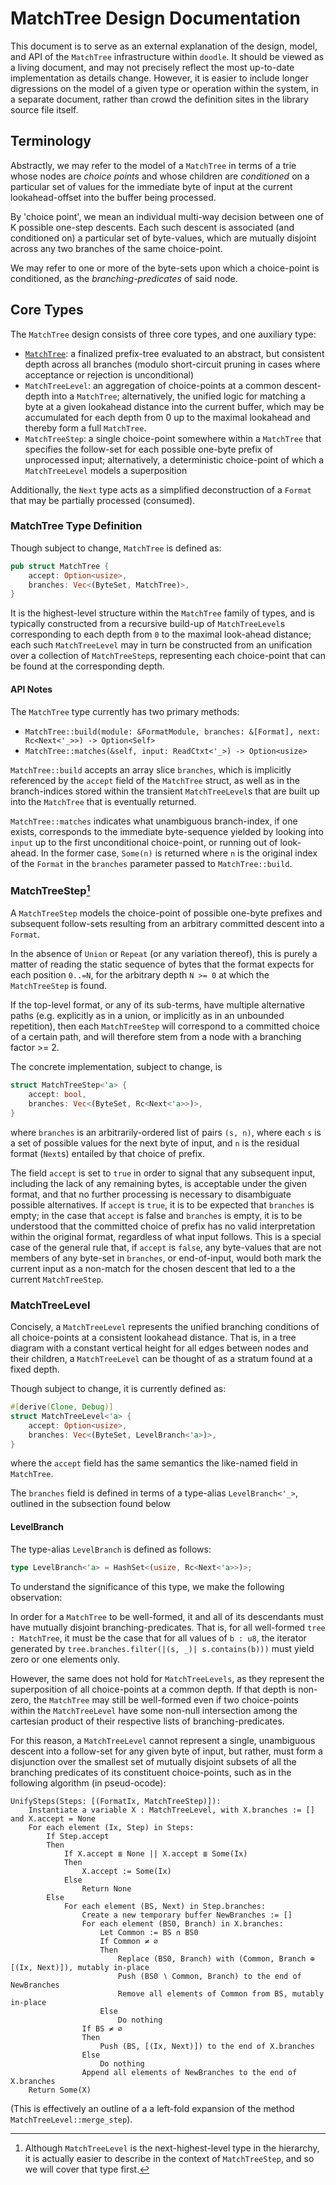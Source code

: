# MatchTree Design Documentation

This document is to serve as an external explanation of the design, model, and API of the
`MatchTree` infrastructure within `doodle`. It should be viewed as a living document, and may not
precisely reflect the most up-to-date implementation as details change. However, it is easier to include
longer digressions on the model of a given type or operation within the system, in a separate document,
rather than crowd the definition sites in the library source file itself.

## Terminology

Abstractly, we may refer to the model of a `MatchTree` in terms of a trie whose nodes are *choice points* and whose children are *conditioned* on a particular set of values for the immediate byte of input at the current lookahead-offset into the buffer being processed.

By 'choice point', we mean an individual multi-way decision between one of K possible one-step descents.
Each such descent is associated (and conditioned on) a particular set of byte-values, which are mutually disjoint across any two branches of the same choice-point.

We may refer to one or more of the byte-sets upon which a choice-point is conditioned, as the *branching-predicates* of said node.

## Core Types

The `MatchTree` design consists of three core types, and one auxiliary type:

* [`MatchTree`](#matchtree-type-definition): a finalized prefix-tree evaluated to an abstract, but consistent depth across all branches (modulo short-circuit pruning in cases where acceptance or rejection is unconditional)
* `MatchTreeLevel`: an aggregation of choice-points at a common descent-depth into a `MatchTree`; alternatively, the unified logic for matching a byte at a given lookahead distance into the current buffer, which may be accumulated for each depth from 0 up to the maximal lookahead and thereby form a full `MatchTree`.
* `MatchTreeStep`: a single choice-point somewhere within a `MatchTree` that specifies the follow-set for each possible one-byte prefix of unprocessed input; alternatively, a deterministic choice-point of which a `MatchTreeLevel` models a superposition

Additionally, the `Next` type acts as a simplified deconstruction of a `Format` that may be partially processed (consumed).

### MatchTree Type Definition

Though subject to change, `MatchTree` is defined as:

```rust
pub struct MatchTree {
    accept: Option<usize>,
    branches: Vec<(ByteSet, MatchTree)>,
}
```

It is the highest-level structure within the `MatchTree` family of types, and is typically constructed
from a recursive build-up of `MatchTreeLevel`s corresponding to each depth from `0` to the maximal look-ahead distance; each such `MatchTreeLevel` may in turn be constructed from an unification over a
collection of `MatchTreeStep`s, representing each choice-point that can be found at the corresponding depth.

#### API Notes

The `MatchTree` type currently has two primary methods:

* `MatchTree::build(module: &FormatModule, branches: &[Format], next: Rc<Next<'_>>) -> Option<Self>`
* `MatchTree::matches(&self, input: ReadCtxt<'_>) -> Option<usize>`

`MatchTree::build` accepts an array slice `branches`, which is implicitly
referenced by the `accept` field of the `MatchTree` struct, as well as in the
branch-indices stored within the transient `MatchTreeLevel`s that are built up
into the `MatchTree` that is eventually returned.

`MatchTree::matches` indicates what unambiguous branch-index, if one exists, corresponds to the immediate byte-sequence yielded by looking into `input` up to the first unconditional choice-point, or
running out of look-ahead. In the former case, `Some(n)` is returned where `n` is the original index of the `Format` in the `branches` parameter passed to `MatchTree::build`.

### MatchTreeStep[^1]

[^1]: Although `MatchTreeLevel` is the next-highest-level type in the hierarchy, it is actually easier to describe in the context of `MatchTreeStep`, and so we will cover that type first.

A `MatchTreeStep` models the choice-point of possible one-byte prefixes and
subsequent follow-sets resulting from an arbitrary committed descent into a `Format`.

In the absence of `Union` or `Repeat` (or any variation thereof), this
is purely a matter of reading the static sequence of bytes that the format
expects for each position `0..=N`, for the arbitrary depth `N >= 0` at which the `MatchTreeStep` is found.

If the top-level format, or any of its sub-terms, have multiple alternative paths (e.g. explicitly as in a union, or implicitly as in an unbounded repetition), then each `MatchTreeStep` will correspond to a committed choice of a certain path, and will therefore stem from a node with a branching factor >= 2.

The concrete implementation, subject to change, is

```rust
struct MatchTreeStep<'a> {
    accept: bool,
    branches: Vec<(ByteSet, Rc<Next<'a>>)>,
}
```

where `branches` is an arbitrarily-ordered list of pairs `(s, n)`, where each `s` is a set of possible values for the next byte of input, and `n` is the residual format (`Next`s) entailed by that choice of prefix.

The field `accept` is set to `true` in order to signal that any subsequent input, including the lack of any remaining bytes, is acceptable under the given format, and that no further processing is necessary to disambiguate possible alternatives. If `accept` is `true`, it is to be expected that `branches` is empty; in the case that `accept` is false and `branches` is empty, it is to be understood that the committed choice of prefix has no valid interpretation within the original format, regardless of what input follows. This is a special case of the general rule that, if `accept` is `false`, any byte-values that are not members of any byte-set in `branches`, or end-of-input, would both mark the current input as a non-match for the chosen descent that led to a the current `MatchTreeStep`.

### MatchTreeLevel

Concisely, a `MatchTreeLevel` represents the unified branching conditions of all
choice-points at a consistent lookahead distance. That is, in a tree diagram
with a constant vertical height for all edges between nodes and their children,
a `MatchTreeLevel` can be thought of as a stratum found at a fixed depth.

Though subject to change, it is currently defined as:

```rust
#[derive(Clone, Debug)]
struct MatchTreeLevel<'a> {
    accept: Option<usize>,
    branches: Vec<(ByteSet, LevelBranch<'a>)>,
}
```

where the `accept` field has the same semantics the like-named field in `MatchTree`.

The `branches` field is defined in terms of a type-alias `LevelBranch<'_>`,
outlined in the subsection found below

#### LevelBranch

The type-alias `LevelBranch` is defined as follows:

```rust
type LevelBranch<'a> = HashSet<(usize, Rc<Next<'a>>)>;
```

To understand the significance of this type, we make the following observation:

In order for a `MatchTree` to be well-formed, it and all of its descendants
must have mutually disjoint branching-predicates. That is, for all well-formed `tree : MatchTree`, it must be the case that for all values of `b : u8`, the iterator generated by `tree.branches.filter(|(s, _)| s.contains(b)))` must yield zero or one elements only.

However, the same does not hold for `MatchTreeLevels`, as they represent the superposition of all choice-points at a common depth. If that depth is non-zero, the `MatchTree` may still be well-formed even if two choice-points within the `MatchTreeLevel` have some non-null intersection among the cartesian product of their respective lists of branching-predicates.

For this reason, a `MatchTreeLevel` cannot represent a single, unambiguous descent into a follow-set for any given byte of input, but rather, must form a disjunction over the smallest set of mutually disjoint subsets of all the branching predicates of its constituent choice-points, such as in the following algorithm (in pseud-ocode):

```none
UnifySteps(Steps: [(FormatIx, MatchTreeStep)]):
    Instantiate a variable X : MatchTreeLevel, with X.branches := [] and X.accept = None
    For each element (Ix, Step) in Steps:
        If Step.accept
        Then
            If X.accept ≣ None || X.accept ≣ Some(Ix)
            Then
                X.accept := Some(Ix)
            Else
                Return None
        Else
            For each element (BS, Next) in Step.branches:
                Create a new temporary buffer NewBranches := []
                For each element (BS0, Branch) in X.branches:
                    Let Common := BS ∩ BS0
                    If Common ≠ ∅
                    Then
                        Replace (BS0, Branch) with (Common, Branch ⊕ [(Ix, Next)]), mutably in-place
                        Push (BS0 ∖ Common, Branch) to the end of NewBranches
                        Remove all elements of Common from BS, mutably in-place
                    Else
                        Do nothing
                If BS ≠ ∅
                Then
                    Push (BS, [(Ix, Next)]) to the end of X.branches
                Else
                    Do nothing
                Append all elements of NewBranches to the end of X.branches
    Return Some(X)
```

(This is effectively an outline of a a left-fold expansion of the method `MatchTreeLevel::merge_step`).
